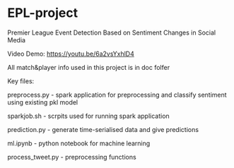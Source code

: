 # EPL-project
Premier League Event Detection Based on Sentiment Changes in Social Media

Video Demo: https://youtu.be/6a2vsYxhlD4

All match&player info used in this project is in doc folfer

Key files:

preprocess.py - spark application for preprocessing and classify sentiment using existing pkl model

sparkjob.sh - scrpits used for running spark application

prediction.py - generate time-serialised data and give predictions

ml.ipynb - python notebook for machine learning 

process_tweet.py - preprocessing functions
